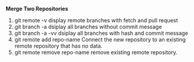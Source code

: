 **Merge Two Repositories**<br>

1. git remote -v
   display remote branches with fetch and pull request
2. git branch -a
   dsiplay all branches without commit message
3. git branch -a -vv
   dsiplay all branches with hash and commit message
4. git remote add repo-name
   Connect the new repository to an existing remote repository that has no data.
5. git remote remove repo-name
   remove existing remote repository.
